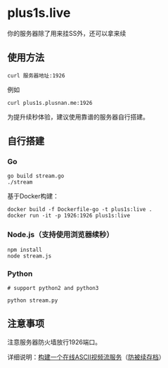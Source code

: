 # plus1s.live

你的服务器除了用来挂SS外，还可以拿来续

## 使用方法
```
curl 服务器地址:1926
```

例如

```
curl plus1s.plusnan.me:1926
```

为提升续秒体验，建议使用靠谱的服务器自行搭建。

## 自行搭建

### Go

```
go build stream.go
./stream
```

基于Docker构建：

```
docker build -f Dockerfile-go -t plus1s:live .
docker run -it -p 1926:1926 plus1s:live
```

### Node.js（支持使用浏览器续秒）

```
npm install
node stream.js
```

### Python 

```
# support python2 and python3

python stream.py
```

## 注意事项
注意服务器防火墙放行1926端口。

详细说明：[构建一个在线ASCII视频流服务](https://hfo4.github.io/2018/03/26/e6-9e-84-e5-bb-ba-e4-b8-80-e4-b8-aa-e5-9c-a8-e7-ba-bfascii-e8-a7-86-e9-a2-91-e6-b5-81-e6-9c-8d-e5-8a-a1/)（[防被续存档](https://web.archive.org/web/20200314224703/https://hfo4.github.io/2018/03/26/e6-9e-84-e5-bb-ba-e4-b8-80-e4-b8-aa-e5-9c-a8-e7-ba-bfascii-e8-a7-86-e9-a2-91-e6-b5-81-e6-9c-8d-e5-8a-a1/)）
